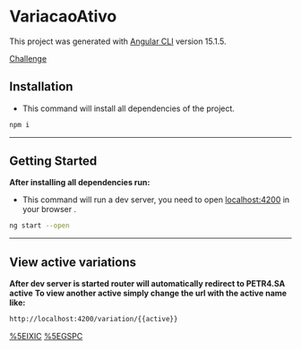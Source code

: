# VariacaoAtivo

This project was generated with [Angular CLI](https://github.com/angular/angular-cli) version 15.1.5.

[Challenge](https://github.com/guideti/variacao-ativo)

## Installation

- This command will install all dependencies of the project.

```bash
npm i
```

---

## Getting Started

**After installing all dependencies run:**

- This command will run a dev server, you need to open [localhost:4200](http://localhost:4200) in your browser .
  
```bash
ng start --open
```


---

## View active variations

**After dev server is started router will automatically redirect to PETR4.SA active**
**To view another active simply change the url with the active name like:**

```bash
http://localhost:4200/variation/{{active}}
```

[%5EIXIC](http://localhost:4200/variation/%5EIXIC)
[%5EGSPC](http://localhost:4200/variation/%5EGSPC)
